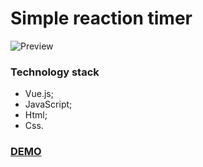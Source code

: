 # Simple reaction timer #

![Preview](https://billizane.github.io/ninja_reaction_timer/images/ninja-reaction-tImer-preview.gif)

### Technology stack ###

* Vue.js;
* JavaScript;
* Html;
* Css.

### [DEMO](https://billizane.github.io/ninja_reaction_timer/) ##